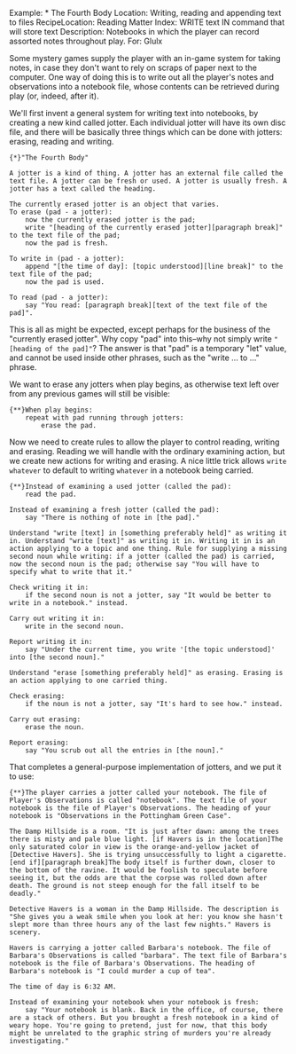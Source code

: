 Example: * The Fourth Body
Location: Writing, reading and appending text to files
RecipeLocation: Reading Matter
Index: WRITE text IN command that will store text
Description: Notebooks in which the player can record assorted notes throughout play.
For: Glulx

  
Some mystery games supply the player with an in-game system for taking notes, in case they don't want to rely on scraps of paper next to the computer. One way of doing this is to write out all the player's notes and observations into a notebook file, whose contents can be retrieved during play (or, indeed, after it).

  
We'll first invent a general system for writing text into notebooks, by creating a new kind called jotter. Each individual jotter will have its own disc file, and there will be basically three things which can be done with jotters: erasing, reading and writing.

  

``` inform7
{*}"The Fourth Body"

A jotter is a kind of thing. A jotter has an external file called the text file. A jotter can be fresh or used. A jotter is usually fresh. A jotter has a text called the heading.

The currently erased jotter is an object that varies.
To erase (pad - a jotter):
	now the currently erased jotter is the pad;
	write "[heading of the currently erased jotter][paragraph break]" to the text file of the pad;
	now the pad is fresh.

To write in (pad - a jotter):
	append "[the time of day]: [topic understood][line break]" to the text file of the pad;
	now the pad is used.

To read (pad - a jotter):
	say "You read: [paragraph break][text of the text file of the pad]".
```

  
This is all as might be expected, except perhaps for the business of the "currently erased jotter". Why copy "pad" into this–why not simply write `"[heading of the pad]"`? The answer is that "pad" is a temporary "let" value, and cannot be used inside other phrases, such as the "write ... to ..." phrase.

  
We want to erase any jotters when play begins, as otherwise text left over from any previous games will still be visible:

  

``` inform7
{**}When play begins:
	repeat with pad running through jotters:
		erase the pad.
```

  
Now we need to create rules to allow the player to control reading, writing and erasing. Reading we will handle with the ordinary examining action, but we create new actions for writing and erasing. A nice little trick allows ``write whatever`` to default to writing ``whatever`` in a notebook being carried.

  

``` inform7
{**}Instead of examining a used jotter (called the pad):
	read the pad.

Instead of examining a fresh jotter (called the pad):
	say "There is nothing of note in [the pad]."

Understand "write [text] in [something preferably held]" as writing it in. Understand "write [text]" as writing it in. Writing it in is an action applying to a topic and one thing. Rule for supplying a missing second noun while writing: if a jotter (called the pad) is carried, now the second noun is the pad; otherwise say "You will have to specify what to write that it."

Check writing it in:
	if the second noun is not a jotter, say "It would be better to write in a notebook." instead.

Carry out writing it in:
	write in the second noun.

Report writing it in:
	say "Under the current time, you write '[the topic understood]' into [the second noun]."

Understand "erase [something preferably held]" as erasing. Erasing is an action applying to one carried thing.

Check erasing:
	if the noun is not a jotter, say "It's hard to see how." instead.

Carry out erasing:
	erase the noun.

Report erasing:
	say "You scrub out all the entries in [the noun]."
```

  
That completes a general-purpose implementation of jotters, and we put it to use:

  

``` inform7
{**}The player carries a jotter called your notebook. The file of Player's Observations is called "notebook". The text file of your notebook is the file of Player's Observations. The heading of your notebook is "Observations in the Pottingham Green Case".

The Damp Hillside is a room. "It is just after dawn: among the trees there is misty and pale blue light. [if Havers is in the location]The only saturated color in view is the orange-and-yellow jacket of [Detective Havers]. She is trying unsuccessfully to light a cigarette. [end if][paragraph break]The body itself is further down, closer to the bottom of the ravine. It would be foolish to speculate before seeing it, but the odds are that the corpse was rolled down after death. The ground is not steep enough for the fall itself to be deadly."

Detective Havers is a woman in the Damp Hillside. The description is "She gives you a weak smile when you look at her: you know she hasn't slept more than three hours any of the last few nights." Havers is scenery.

Havers is carrying a jotter called Barbara's notebook. The file of Barbara's Observations is called "barbara". The text file of Barbara's notebook is the file of Barbara's Observations. The heading of Barbara's notebook is "I could murder a cup of tea".

The time of day is 6:32 AM.

Instead of examining your notebook when your notebook is fresh:
	say "Your notebook is blank. Back in the office, of course, there are a stack of others. But you brought a fresh notebook in a kind of weary hope. You're going to pretend, just for now, that this body might be unrelated to the graphic string of murders you're already investigating."
```

